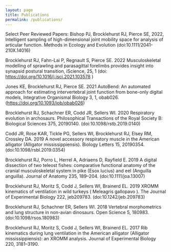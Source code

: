 ```yaml
---
layout: page
title: Publications
permalink: /publications/
---
```


Select Peer Reviewed Papers:
Bishop PJ, Brocklehurst RJ, Pierce SE, 2022, Intelligent sampling of high-dimensional joint mobility space for analysis of articular function. Methods in Ecology and Evolution (doi:10.1111/2041-210X.14016)

Brocklehurst RJ, Fahn-Lai P, Regnault S, Pierce SE. 2022 Musculoskeletal modelling of sprawling and parasagittal forelimbs provides insight into synapsid postural transition, iScience, 25, 1 (doi: https://doi.org/10.1016/j.isci.2021.103578 )
 
Jones KE, Brocklehurst RJ, Pierce SE. 2021 AutoBend: An automated approach for estimating intervertebral joint function from bone-only digital models, Integrative Organismal Biology 3, 1, obab026. (https://doi.org/10.1093/iob/obab026)

Brocklehurst RJ, Schachner ER, Codd JR, Sellers WI. 2020 Respiratory evolution in archosaurs. Philosophical Transactions of the Royal Society B: Biological Sciences 375, 20190140. (doi:10.1098/rstb.2019.0140)

Codd JR, Rose KAR, Tickle PG, Sellers WI, Brocklehurst RJ, Elsey RM, Crossley DA. 2019 A novel accessory respiratory muscle in the American alligator (Alligator mississippiensis). Biology Letters 15, 20190354. (doi:10.1098/rsbl.2019.0354)

Brocklehurst RJ, Porro L, Herrel A, Adriaens D, Rayfield E. 2019 A digital dissection of two teleost fishes: comparative functional anatomy of the cranial musculoskeletal system in pike (Esox lucius) and eel (Anguilla anguilla). Journal of Anatomy 235, 189–204. (doi:10.1111/joa.13007)

Brocklehurst RJ, Moritz S, Codd J, Sellers WI, Brainerd EL. 2019 XROMM kinematics of ventilation in wild turkeys ( Meleagris gallopavo ). The Journal of Experimental Biology 222, jeb209783. (doi:10.1242/jeb.209783)

Brocklehurst RJ, Schachner ER, Sellers WI. 2018 Vertebral morphometrics and lung structure in non-avian dinosaurs. Open Science 5, 180983. (doi:10.1098/rsos.180983)

Brocklehurst RJ, Moritz S, Codd J, Sellers WI, Brainerd EL. 2017 Rib kinematics during lung ventilation in the American alligator (Alligator mississippiensis): an XROMM analysis. Journal of Experimental Biology 220, 3181–3190.